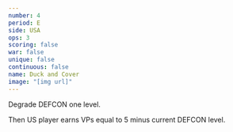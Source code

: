 ```yaml
---
number: 4
period: E
side: USA
ops: 3
scoring: false
war: false
unique: false
continuous: false
name: Duck and Cover
image: "[img url]"
---
```

Degrade DEFCON one level.

Then US player earns VPs equal to 5 minus current DEFCON level.
